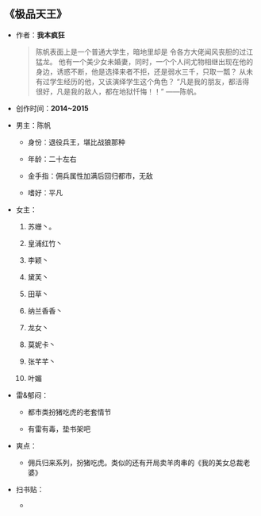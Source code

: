 ## 《极品天王》

- 作者：**我本疯狂**
  
    > 陈帆表面上是一个普通大学生，暗地里却是
  令各方大佬闻风丧胆的过江猛龙。
  他有一个美少女未婚妻，同时，一个个人间尤物相继出现在他的身边，诱惑不断，他是选择来者不拒，还是弱水三千，只取一瓢？
  从未有过学生经历的他，又该演绎学生这个角色？
  “凡是我的朋友，都活得很好，凡是我的敌人，都在地狱忏悔！！”
  ——陈帆。

- 创作时间：**2014~2015**

- 男主：陈帆

  * 身份：退役兵王，堪比战狼那种
  
  * 年龄：二十左右
  * 金手指：佣兵属性加满后回归都市，无敌
  * 嗜好：平凡

- 女主：

  1. 苏姗丶。

  2. 皇浦红竹丶
  3. 李颖丶
  4. 黛芙丶
  5. 田草丶
  6. 纳兰香香丶
  7. 龙女丶
  8. 莫妮卡丶
  9. 张芊芊丶
  10. 叶媚

- 雷&郁闷：

  * 都市类扮猪吃虎的老套情节

  * 有雷有毒，垫书架吧

- 爽点：
  
  * 佣兵归来系列，扮猪吃虎。类似的还有开局卖羊肉串的《我的美女总裁老婆》

- 扫书贴：
  
  * 